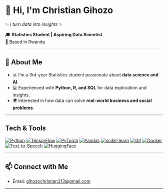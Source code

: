 # 👋 Hi, I'm Christian Gihozo  

✨ *I turn data into insights* ✨  

🎓 **Statistics Student | Aspiring Data Scientist**  
📍 Based in Rwanda  

---

## 🚀 About Me  
- 📊 I’m a 3rd-year Statistics student passionate about **data science and AI**.  
- 💻 Experienced with **Python, R, and SQL** for data exploration and insights.  
- 🌍 Interested in how data can solve **real-world business and social problems**.  

---

## Tech & Tools

[![Python](https://img.shields.io/badge/Python-3776AB.svg?style=for-the-badge&logo=python)](https://www.python.org/)
[![TensorFlow](https://img.shields.io/badge/TensorFlow-FF6F00.svg?style=for-the-badge&logo=tensorflow)](https://www.tensorflow.org/)
[![PyTorch](https://img.shields.io/badge/PyTorch-EE4C2C.svg?style=for-the-badge&logo=pytorch)](https://pytorch.org/)
[![Pandas](https://img.shields.io/badge/Pandas-150458.svg?style=for-the-badge&logo=pandas)](https://pandas.pydata.org/)
[![scikit-learn](https://img.shields.io/badge/scikit--learn-F7931E.svg?style=for-the-badge&logo=scikit-learn)](https://scikit-learn.org/)
[![Git](https://img.shields.io/badge/Git-F05032.svg?style=for-the-badge&logo=git)](https://git-scm.com/)
[![Docker](https://img.shields.io/badge/Docker-2496ED.svg?style=for-the-badge&logo=docker)](https://www.docker.com/)
[![Text-to-Speech](https://img.shields.io/badge/Text--to--Speech-000000.svg?style=for-the-badge)](https://example.com/text-to-speech) <!-- Replace with actual link -->
[![HuggingFace](https://img.shields.io/badge/HuggingFace-FF6F61.svg?style=for-the-badge&logo=huggingface)](https://huggingface.co/)


---



## 📫 Connect with Me  

- Email: gihozochristian313@gmail.com 

---


